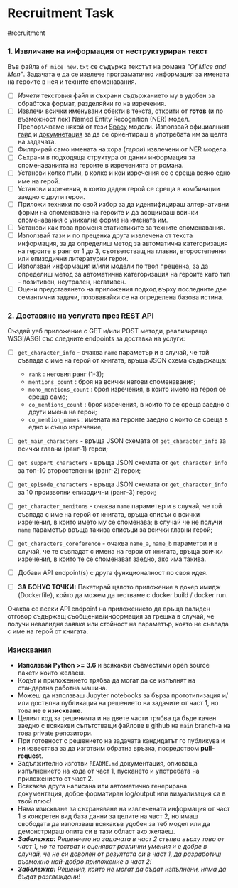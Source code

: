 # Recruitment Task
#recruitment 

### 1. Извличане на информация от неструктуриран текст
Във файла `of_mice_new.txt` се съдържа текстът на романа *"Of Mice and Men"*. Задачата е да се извлече програматично информация за имената на героите в нея и техните споменавания.

- [ ] _Изчети_ текстовия файл и съхрани съдържанието му в удобен за обрабтока формат, разделяйки го на изречения.
- [ ] Извлечи всички именувани обекти в текста, открити от **готов** (и по възможност лек) Named Entity Recognition (NER) модел. Препоръчваме някой от тези [Spacy](https://spacy.io/models/en) модели. Използвай официалният [гайд](https://spacy.io/usage/models) и [докумнетация](https://spacy.io/api/entityrecognizer) за да се ориентираш в употребата им за целта на задачата.
- [ ] Филтрирай само имената на хора (_герои_) извлечени от NER модела.
- [ ] Съхрани в подходяща структура от данни информация за споменаванията на героите в изреченията от романа.
- [ ] Установи колко пъти, в колко и кои изречения се с среща всяко едно име на герой.
- [ ] Установи изречения, в които даден герой се среща в комбинации заедно с други герои.
- [ ] Приложи техники по свой избор за да идентифицираш алтернативни форми на споменаване на героите и да асоциираш всички споменавания с уникална форма на имената им.
- [ ] Установи как това променя статистиките за техните споменавания.
- [ ] Използвай тази и по преценка друга извлечена от текста информация, за да определиш метод за автоматична категоризация на героите в ранг от 1 до 3, съответстващ на главни, второстепенни или епизодични литературни герои.
 - [ ] Използвай информация и/или модели по твоя преценка, за да определиш метод за автоматична категоризация на героите като тип - позитивен, неутрален, негативен.
 - [ ] Оцени представянето на приложения подход върху последните две семантични задачи, позовавайки се на определена базова истина.

### 2. Доставяне на услугата през REST API

Създай уеб приложение с GET и/или POST методи, реализиращо WSGI/ASGI със следните endpoints за доставка на услуги:

- [ ] `get_character_info` - очаква `name` параметър и в случай, че той съвпада с име на герой от книгата, връща JSON схема съдържаща:
	-  `rank` : неговия ранг (1-3);
	-  `mentions_count` : броя на всички негови споменавания;
	-  `mono_mentions_count` : броя изречения, в които името на героя се среща само;
	-  `co_mentions_count` : броя изречения, в които то се среща заедно с други имена на герои;
	-  `co_mention_names` : имената на героите заедно с които се среща в едно и също изречение;

- [ ] `get_main_characters` - връща JSON схемата от `get_character_info` за всички главни (ранг-1) герои;
- [ ] `get_support_characters` - връща JSON схемата от `get_character_info` за топ-10 второстепенни (ранг-2) герои;
- [ ] `get_episode_characters` - връща JSON схемата от `get_character_info` за 10 произволни епизодични (ранг-3) герои;

- [ ] `get_character_menitons` - очаква `name` параметър и в случай, че той съвпада с име на герой от книгата, връща списък с всички изречения, в които името му се споменава; в случай че не получи `name` параметър връща такива списъци за всички главни герой;
- [ ] `get_characters_coreference` -  очаква `name_a`, `name_b` параметри и в случай, че те съвпадат с имена на герои от книгата, връща всички изречения, в които те се споменават заедно, ако има такива.

- [ ] Добави API endpoint(s) с друга функционалност по своя идея.

- [ ] **ЗА БОНУС ТОЧКИ:** Пакетирай цялото приложение в докер имидж (Dockerfile), който да можем да тестваме с docker build / docker run.

Очаква се всеки АPI endpoint на приложението да връща валиден отговор съдържащ съобщение/информация за грешка в случай, че получи невалидна заявка или стойност на параметър, която не съвпада с име на герой от книгата.

### Изисквания
- **Използвай Python >= 3.6** и всякакви съвместими open source пакети които желаеш.
- Кодът и приложението трябва да могат да се изпълнят на стандартна работна машина.
- Можеш да използваш Jupyter notebooks за бърза прототипизация и/или достъпна публикация на решението на задачите от част 1, но това **не е изискване**.
- Целият код за решенията и на двете части трябва да бъде качен заедно с всякакви съпътстващи файлове в github на `main` branch-a на това private репозитори.
- При готовност с решението на задачата кандидатът го публикува и ни известява за да изготвим обратна връзка, посредством **pull-request**.
- Задължително изготви `README.md` документация, описваща изпълнениетo на кода от част 1, пускането и употребата на приложението от част 2.
- Всякаква друга написана или автоматично генерирана документация, добре форматиран log/output или визуализация са в твой плюс!
- Няма изискване за съхраняване на извлечената информация от част 1 в конкретен вид база данни за целите на част 2, но имаш свободата да използваш всякакъв удобен за теб модел или да демонстрираш опита си в тази област ако желаеш.
- ***Забележка:*** *Решението на задачата в част 2 стъпва върху това от част 1, но те тестват и оценяват различни умения и е добре в случай, че не си доволен от резултата си в част 1, да разработиш възможно най-добро приложение в част 2!*
- ***Забележка:*** *Решения, които не могат да бъдат изпълнени, няма да бъдат разглеждани!*
